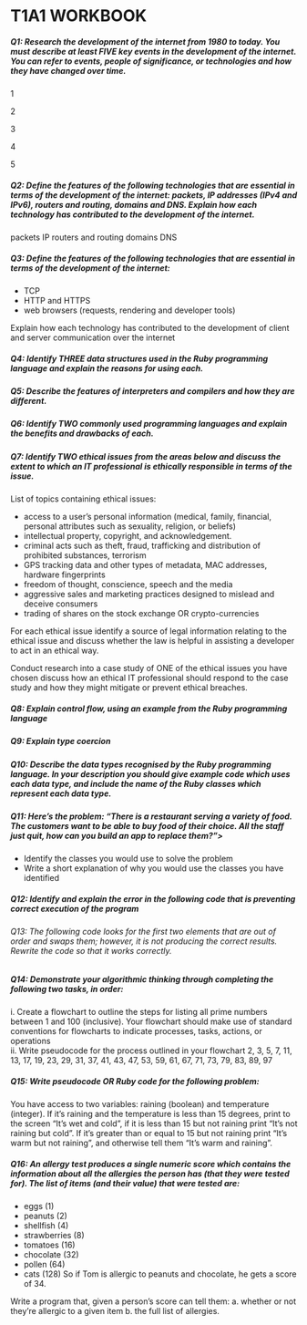 # T1A1 WORKBOOK

##### Q1: Research the development of the internet from 1980 to today. You must describe at least FIVE key events in the development of the internet. You can refer to events, people of significance, or technologies and how they have changed over time.

1

2

3

4

5


##### Q2: Define the features of the following technologies that are essential in terms of the development of the internet: packets, IP addresses (IPv4 and IPv6), routers and routing, domains and DNS. Explain how each technology has contributed to the development of the internet. 

packets
IP
routers and routing
domains
DNS 

##### Q3: Define the features of the following technologies that are essential in terms of the development of the internet:
  - TCP
  - HTTP and HTTPS
  - web browsers (requests, rendering and developer tools)

Explain how each technology has contributed to the development of client and server communication over the internet

##### Q4: Identify THREE data structures used in the Ruby programming language and explain the reasons for using each.

#####  Q5: Describe the features of interpreters and compilers and how they are different.

##### Q6: Identify TWO commonly used programming languages and explain the benefits and drawbacks of each.

##### Q7: Identify TWO ethical issues from the areas below and discuss the extent to which an IT professional is ethically responsible in terms of the issue.

List of topics containing ethical issues:
  - access to a user’s personal information (medical, family, financial, personal attributes such as sexuality, religion, or beliefs)
  - intellectual property, copyright, and acknowledgement.
  - criminal acts such as theft, fraud, trafficking and distribution of prohibited substances, terrorism
  - GPS tracking data and other types of metadata, MAC addresses, hardware fingerprints
  - freedom of thought, conscience, speech and the media
  - aggressive sales and marketing practices designed to mislead and deceive consumers
  - trading of shares on the stock exchange OR crypto-currencies

For each ethical issue identify a source of legal information relating to the ethical issue and discuss whether the law is helpful in assisting a developer to act in an ethical way.

Conduct research into a case study of ONE of the ethical issues you have chosen discuss how an ethical IT professional should respond to the case study and how they might mitigate or prevent ethical breaches.

##### Q8: Explain control flow, using an example from the Ruby programming language


##### Q9: Explain type coercion

##### Q10: Describe the data types recognised by the Ruby programming language. In your description you should give example code which uses each data type, and include the name of the Ruby classes which represent each data type.


##### Q11: Here’s the problem: “There is a restaurant serving a variety of food. The customers want to be able to buy food of their choice. All the staff just quit, how can you build an app to replace them?”>
  - Identify the classes you would use to solve the problem
  - Write a short explanation of why you would use the classes you have identified

##### Q12: Identify and explain the error in the following code that is preventing correct execution of the program



###### Q13: The following code looks for the first two elements that are out of order and swaps them; however, it is not producing the correct results. Rewrite the code so that it works correctly.



##### Q14: Demonstrate your algorithmic thinking through completing the following two tasks, in order:
  i. Create a flowchart to outline the steps for listing all prime numbers between 1 and 100 (inclusive). Your flowchart should make use of standard conventions for flowcharts to indicate processes, tasks, actions, or operations  
  ii. Write pseudocode for the process outlined in your flowchart
2, 3, 5, 7, 11, 13, 17, 19, 23, 29, 31, 37, 41, 43, 47, 53, 59, 61, 67, 71, 73, 79, 83, 89, 97

##### Q15: Write pseudocode OR Ruby code for the following problem:

You have access to two variables: raining (boolean) and temperature (integer). If it’s raining and the temperature is less than 15 degrees, print to the screen “It’s wet and cold”, if it is less than 15 but not raining print “It’s not raining but cold”. If it’s greater than or equal to 15 but not raining print “It’s warm but not raining”, and otherwise tell them “It’s warm and raining”.

##### Q16: An allergy test produces a single numeric score which contains the information about all the allergies the person has (that they were tested for). The list of items (and their value) that were tested are:

  - eggs (1)
  - peanuts (2)
  - shellfish (4)
  - strawberries (8)
  - tomatoes (16)
  - chocolate (32)
  - pollen (64)
  - cats (128)
So if Tom is allergic to peanuts and chocolate, he gets a score of 34.

Write a program that, given a person’s score can tell them:
  a. whether or not they’re allergic to a given item
  b. the full list of allergies.

